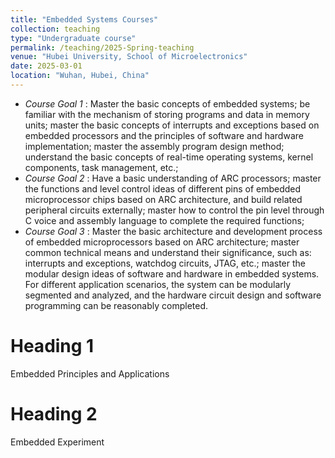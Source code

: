 ```yaml
---
title: "Embedded Systems Courses"
collection: teaching
type: "Undergraduate course"
permalink: /teaching/2025-Spring-teaching
venue: "Hubei University, School of Microelectronics"
date: 2025-03-01
location: "Wuhan, Hubei, China"
---
```

- *Course Goal 1* : Master the basic concepts of embedded systems; be familiar with the mechanism of storing programs and data in memory units; master the basic concepts of interrupts and exceptions based on embedded processors and the principles of software and hardware implementation; master the assembly program design method; understand the basic concepts of real-time operating systems, kernel components, task management, etc.;
- *Course Goal 2* : Have a basic understanding of ARC processors; master the functions and level control ideas of different pins of embedded microprocessor chips based on ARC architecture, and build related peripheral circuits externally; master how to control the pin level through C voice and assembly language to complete the required functions;
- *Course Goal 3* : Master the basic architecture and development process of embedded microprocessors based on ARC architecture; master common technical means and understand their significance, such as: interrupts and exceptions, watchdog circuits, JTAG, etc.; master the modular design ideas of software and hardware in embedded systems. For different application scenarios, the system can be modularly segmented and analyzed, and the hardware circuit design and software programming can be reasonably completed.

Heading 1
======
Embedded Principles and Applications

Heading 2
======
Embedded Experiment
